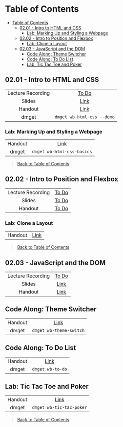 # Table of Contents

- [Table of Contents](#table-of-contents)
  - [02.01 - Intro to HTML and CSS](#0201---intro-to-html-and-css)
    - [Lab: Marking Up and Styling a Webpage](#lab-marking-up-and-styling-a-webpage)
  - [02.02 - Intro to Position and Flexbox](#0202---intro-to-position-and-flexbox)
    - [Lab: Clone a Layout](#lab-clone-a-layout)
  - [02.03 - JavaScript and the DOM](#0203---javascript-and-the-dom)
    - [Code Along: Theme Switcher](#code-along-theme-switcher)
    - [Code Along: To Do List](#code-along-to-do-list)
    - [Lab: Tic Tac Toe and Poker](#lab-tic-tac-toe-and-poker)

## 02.01 - Intro to HTML and CSS

|  |  |
| :---: | :---: |
| Lecture Recording | [To Do]() |
| Slides | [Link](https://ed.devmountain.com/materials/ogptlh2/slides/wb-html-css/) |
| Handout | [Link](https://ed.devmountain.com/materials/ogptlh2/lectures/wb-html-css/) |
| dmget | `dmget wb-html-css --demo` |

### Lab: Marking Up and Styling a Webpage

|  |  |
| :---: | :---: |
| Handout | [Link](https://ed.devmountain.com/materials/ogptlh2/exercises/wb-html-css-basics/) |
| dmget | `dmget wb-html-css-basics` |

> [Back to Table of Contents](#table-of-contents)

## 02.02 - Intro to Position and Flexbox

|  |  |
| :---: | :---: |
| Lecture Recording | [To Do]() |
| Slides | [To Do]() |
| Handout | [To Do]() |

### Lab: Clone a Layout

|  |  |
| :---: | :---: |
| Handout | [Link](https://ed.devmountain.com/materials/ogptlh2/exercises/wb-layout/) |

> [Back to Table of Contents](#table-of-contents)

## 02.03 - JavaScript and the DOM

|  |  |
| :---: | :---: |
| Lecture Recording | [To Do]() |
| Slides | [Link](https://ed.devmountain.com/materials/ogptlh2/slides/wb-js-dom/) |
| Handout | [Link](https://ed.devmountain.com/materials/ogptlh2/lectures/wb-js-dom/) |

## Code Along: Theme Switcher

|  |  |
| :---: | :---: |
| Handout | [Link](https://ed.devmountain.com/materials/ogptlh2/exercises/wb-theme-switch/) |
| dmget | `dmget wb-theme-switch` |

## Code Along: To Do List

|  |  |
| :---: | :---: |
| Handout | [Link](https://ed.devmountain.com/materials/ogptlh2/exercises/wb-to-do/) |
| dmget | `dmget wb-to-do` |

## Lab: Tic Tac Toe and Poker

|  |  |
| :---: | :---: |
| Handout | [Link](https://ed.devmountain.com/materials/ogptlh2/exercises/wb-tic-tac-poker/) |
| dmget | `dmget wb-tic-tac-poker` |

> [Back to Table of Contents](#table-of-contents)